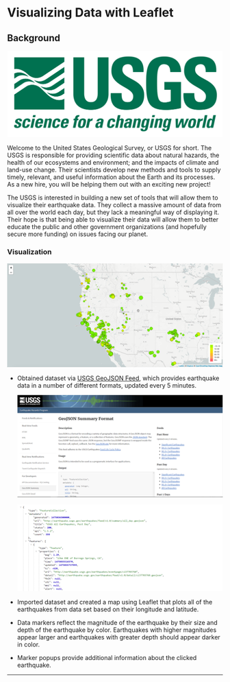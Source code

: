 # Visualizing Data with Leaflet

## Background

![1-Logo](Images/1-Logo.png)

Welcome to the United States Geological Survey, or USGS for short. The USGS is responsible for providing scientific data about natural hazards, the health of our ecosystems and environment; and the impacts of climate and land-use change. Their scientists develop new methods and tools to supply timely, relevant, and useful information about the Earth and its processes. As a new hire, you will be helping them out with an exciting new project!

The USGS is interested in building a new set of tools that will allow them to visualize their earthquake data. They collect a massive amount of data from all over the world each day, but they lack a meaningful way of displaying it. Their hope is that being able to visualize their data will allow them to better educate the public and other government organizations (and hopefully secure more funding) on issues facing our planet.

### Visualization

![2-BasicMap](Images/2-BasicMap.png)

* Obtained dataset via [USGS GeoJSON Feed](http://earthquake.usgs.gov/earthquakes/feed/v1.0/geojson.php), which provides earthquake data in a number of different formats, updated every 5 minutes.



   ![3-Data](Images/3-Data.png)


   ![4-JSON](Images/4-JSON.png)

* Imported dataset and created a map using Leaflet that plots all of the earthquakes from data set based on their longitude and latitude.
* Data markers reflect the magnitude of the earthquake by their size and depth of the earthquake by color. Earthquakes with higher magnitudes appear larger and earthquakes with greater depth should appear darker in color.
* Marker popups provide additional information about the clicked earthquake.


   
- - -


